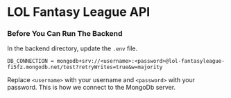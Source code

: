 # LOL Fantasy League API

### Before You Can Run The Backend

In the backend directory, update the `.env`  file. 

```
DB_CONNECTION = mongodb+srv://<username>:<password>@lol-fantasyleague-fi5fz.mongodb.net/test?retryWrites=true&w=majority
```

Replace `<username>` with your username and `<password>` with your password. This is how we connect to the MongoDb server.


